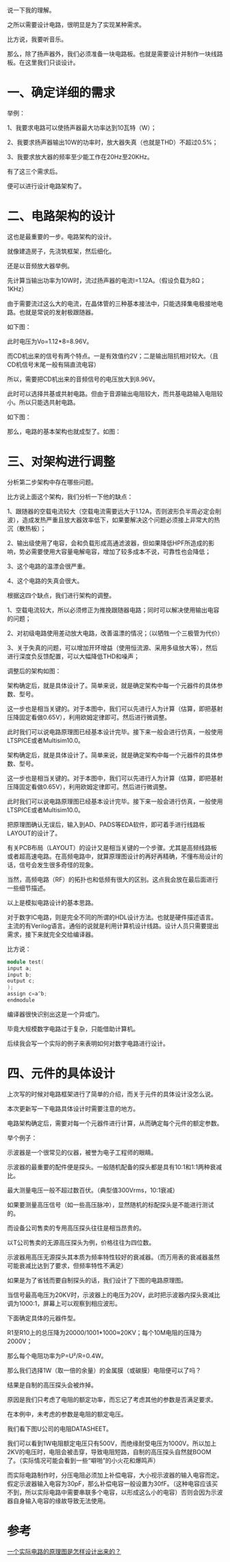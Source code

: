 说一下我的理解。

之所以需要设计电路，很明显是为了实现某种需求。

比方说，我要听音乐。

那么，除了扬声器外，我们必须准备一块电路板。也就是需要设计并制作一块线路板。在这里我们只谈设计。

# 一、确定详细的需求

举例：

1、我要求电路可以使扬声器最大功率达到10瓦特（W）；

2、我要求扬声器输出10W的功率时，放大器失真（也就是THD）不超过0.5%；

3、我要求放大器的频率至少能工作在20Hz至20KHz。

有了这三个需求后。

便可以进行设计电路架构了。
# 二、电路架构的设计

这也是最重要的一步。电路架构的设计。

就像建造房子，先浇筑框架，然后细化。

还是以音频放大器举例。

先计算当输出功率为10W时，流过扬声器的电流I=1.12A。（假设负载为8Ω；1KHz）

由于需要流过这么大的电流，在晶体管的三种基本接法中，只能选择集电极接地电路。也就是常说的发射极跟随器。

如下图：


此时电压为Vo=1.12*8=8.96V。

而CD机出来的信号有两个特点。一是有效值约2V；二是输出阻抗相对较大。（且CD机信号末尾一般有隔直流电容）

所以，需要把CD机出来的音频信号的电压放大到8.96V。

此时可以选择共基或共射电路。但由于音源输出电阻较大，而共基电路输入电阻较小。所以只能选共射电路。

如下图：


那么，电路的基本架构也就成型了。如图：

# 三、对架构进行调整

分析第二步架构中存在哪些问题。

比方说上面这个架构，我们分析一下他的缺点：

1、跟随器的空载电流较大（空载电流需要远大于1.12A，否则波形负半周必定会削波），造成发热严重且放大器效率低下，如果要解决这个问题必须接上非常大的热沉（散热板）；

2、输出级使用了电容，会和负载形成高通滤波器，但如果降低HPF所造成的影响，势必需要使用大容量电解电容，增加了较多成本不说，可靠性也会降低；

3、这个电路的温漂会很严重。

4、这个电路的失真会很大。

根据这四个缺点，我们进行架构的调整。

1、空载电流较大，所以必须修正为推挽跟随器电路；同时可以解决使用输出电容的问题；

2、对初级电路使用差动放大电路，改善温漂的情况；（以牺牲一个三极管为代价）

3、关于失真的问题，可以增加开环增益（使用恒流源、采用多级放大等），然后进行深度负反馈配置，可以大幅降低THD和噪声；

调整后的架构如图：


架构确定后，就是具体设计了。简单来说，就是确定架构中每一个元器件的具体参数、型号。

这一步也是相当关键的。对于本图中，我们可以先进行人为计算（估算，即把基射压降固定看做0.65V），利用欧姆定律即可。然后进行微调整。

此时我们可以说电路原理图已经基本设计完毕。接下来一般会进行仿真，一般使用LTSPICE或者Multisim10.0。

架构确定后，就是具体设计了。简单来说，就是确定架构中每一个元器件的具体参数、型号。

这一步也是相当关键的。对于本图中，我们可以先进行人为计算（估算，即把基射压降固定看做0.65V），利用欧姆定律即可。然后进行微调整。

此时我们可以说电路原理图已经基本设计完毕。接下来一般会进行仿真，一般使用LTSPICE或者Multisim10.0。

把原理图确认无误后，输入到AD、PADS等EDA软件，即可着手进行线路板LAYOUT的设计了。

有关PCB布局（LAYOUT）的设计又是相当关键的一个步骤。尤其是高频线路板或者超高速电路。在高频电路中，就算原理图设计的再好再精确，不懂布局设计的话，信号会发生很多奇怪的现象。

当然，高频电路（RF）的拓扑也和低频有很大的区别。这点我会放在最后面进行一些细节描述。

以上是模拟电路设计的基本思路。

对于数字IC电路，则是完全不同的所谓的HDL设计方法。也就是硬件描述语言。主流的有Verilog语言。通俗的说就是利用计算机设计线路。设计人员只需要提出需求，接下来就完全交给编译器。

比方说：

```c++
module test(
input a;
input b;
output c;
);
assign c=a^b;
endmodule
```

编译器很快识别出这是一个异或门。

毕竟大规模数字电路过于复杂，只能借助计算机。

后续我会写一个实际的例子来表明如何对数字电路进行设计。

# 四、元件的具体设计

上次写的时候对电路框架进行了简单的介绍，而关于元件的具体设计没怎么说。

本次更新写一下电路具体设计时需要注意的地方。

电路架构确定后，需要对每一个元器件进行计算，从而确定每个元件的额定参数。

举个例子：

示波器是一个很常见的仪器，被誉为电子工程师的眼睛。

示波器的最重要的配件便是探头。一般随机配备的探头都是具有10:1和1:1两种衰减比。

最大测量电压一般不超过数百伏。（典型值300Vrms，10:1衰减）

如果要测量高压信号（如一些高压脉冲），显然随机的标配探头是不能进行测试的。

而设备公司售卖的专用高压探头往往是相当昂贵的。

以T公司售卖的无源高压探头为例，价格往往为四位数。

示波器用高压无源探头其本质为频率特性较好的衰减器。（而万用表的衰减器虽然可能衰减比达到了要求，但频率特性不满足）

如果是为了省钱而要自制探头的话，我们设计了下图的电路原理图。

当信号最高电压为20KV时，示波器上的电压为20V，此时把示波器内探头衰减比调为1000:1，屏幕上可以观察到相应波形。

下面确定具体的元器件型。

R1至R10上的总压降为20000/1001*1000≈20KV；每个10M电阻的压降为2000V；

那么每个电阻功率为P=U²/R=0.4W。

那么我们选择1W（取一倍的余量）的金属膜（或碳膜）电阻便可以了吗？

结果是自制的高压探头会被炸掉。

原因是我们只考虑了电阻的额定功率，而忘记了考虑其他的参数是否满足要求。

在本例中，未考虑的参数是电阻的额定电压。

我们看下图U公司的电阻DATASHEET。

我们可以看到1W电阻额定电压只有500V，而绝缘耐受电压为1000V。所以加上2KV的电压时，电阻会被击穿，导致电阻短路，自制的高压探头自然就BOOM了。（实际情况可能会看到一些“噼啪”的小火花和爆鸣声）

而实际电路制作时，分压电阻必须加上补偿电容，大小视示波器的输入电容而定。假定示波器输入电容为30pF，那么补偿电容一般设置为30fF。（这种电容应该买不到，所以实际电路中需要串联多个电容，以形成这么小的电容）否则会因为示波器自身输入电容的缘故导致无法使用。

# 参考

<a href="https://www.zhihu.com/question/358059963">一个实际电路的原理图是怎样设计出来的？</a>

